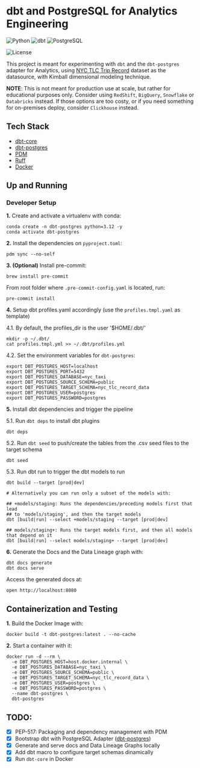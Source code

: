 # dbt and PostgreSQL for Analytics Engineering

![Python](https://img.shields.io/badge/Python-3.12_|_3.11_|_3.10-4B8BBE.svg?style=flat&logo=python&logoColor=FFD43B&labelColor=306998)
![dbt](https://img.shields.io/badge/dbt-1.8-262A38?style=flat&logo=dbt&logoColor=FF6849&labelColor=262A38)
![PostgreSQL](https://img.shields.io/badge/PostgreSQL-336791?style=flat&logo=postgresql&logoColor=white&labelColor=336791)

![License](https://img.shields.io/badge/license-CC--BY--SA--4.0-31393F?style=flat&logo=creativecommons&logoColor=black&labelColor=white)

This project is meant for experimenting with `dbt` and the `dbt-postgres` adapter for Analytics,
using [NYC TLC Trip Record](https://www.nyc.gov/site/tlc/about/tlc-trip-record-data.page) dataset as the datasource, with Kimball dimensional modeling technique.

**NOTE**: This is not meant for production use at scale, but rather for educational purposes only. Consider using `RedShift`, `BigQuery`, `Snowflake` or `Databricks` instead. If those options are too costy, or if you need something for on-premises deploy, consider `Clickhouse` instead.


## Tech Stack
- [dbt-core](https://github.com/dbt-labs/dbt-core)
- [dbt-postgres](https://docs.getdbt.com/docs/core/connect-data-platform/postgres-setup)
- [PDM](https://pdm-project.org/latest/usage/dependency/)
- [Ruff](https://docs.astral.sh/ruff/configuration/)
- [Docker](https://docs.docker.com/get-docker/)


## Up and Running

### Developer Setup

**1.** Create and activate a virtualenv with conda:
```shell
conda create -n dbt-postgres python=3.12 -y
conda activate dbt-postgres
```

**2.** Install the dependencies on `pyproject.toml`:
```shell
pdm sync --no-self
```

**3. (Optional)**  Install pre-commit:
```shell
brew install pre-commit
```

From root folder where `.pre-commit-config.yaml` is located, run:
```shell
pre-commit install
```

**4.** Setup dbt profiles.yaml accordingly (use the `profiles.tmpl.yaml` as template)

4.1. By default, the profiles_dir is the user '$HOME/.dbt/'
```shell
mkdir -p ~/.dbt/
cat profiles.tmpl.yml >> ~/.dbt/profiles.yml
```

4.2. Set the environment variables for `dbt-postgres`:
```shell
export DBT_POSTGRES_HOST=localhost
export DBT_POSTGRES_PORT=5432
export DBT_POSTGRES_DATABASE=nyc_taxi
export DBT_POSTGRES_SOURCE_SCHEMA=public
export DBT_POSTGRES_TARGET_SCHEMA=nyc_tlc_record_data
export DBT_POSTGRES_USER=postgres
export DBT_POSTGRES_PASSWORD=postgres
```

**5.** Install dbt dependencies and trigger the pipeline

5.1. Run `dbt deps` to install  dbt plugins
```shell
dbt deps
```

5.2. Run `dbt seed` to push/create the tables from the .csv seed files to the target schema
```shell
dbt seed
```

5.3. Run dbt run to trigger the dbt models to run
```shell
dbt build --target [prod|dev]

# Alternatively you can run only a subset of the models with:

## +models/staging: Runs the dependencies/preceding models first that lead 
## to 'models/staging', and then the target models
dbt [build|run] --select +models/staging --target [prod|dev]

## models/staging+: Runs the target models first, and then all models that depend on it
dbt [build|run] --select models/staging+ --target [prod|dev]
```

**6.** Generate the Docs and the Data Lineage graph with:
```shell
dbt docs generate
dbt docs serve
```

Access the generated docs at:
```shell
open http://localhost:8080
```


## Containerization and Testing

**1.** Build the Docker Image with:
```shell
docker build -t dbt-postgres:latest . --no-cache
```

**2.** Start a container with it:
```shell
docker run -d --rm \
  -e DBT_POSTGRES_HOST=host.docker.internal \
  -e DBT_POSTGRES_DATABASE=nyc_taxi \
  -e DBT_POSTGRES_SOURCE_SCHEMA=public \
  -e DBT_POSTGRES_TARGET_SCHEMA=nyc_tlc_record_data \
  -e DBT_POSTGRES_USER=postgres \
  -e DBT_POSTGRES_PASSWORD=postgres \
  --name dbt-postgres \
  dbt-postgres
```


## TODO:
- [x] PEP-517: Packaging and dependency management with PDM
- [x] Bootstrap dbt with PostgreSQL Adapter ([dbt-postgres](https://docs.getdbt.com/docs/core/connect-data-platform/postgres-setup))
- [x] Generate and serve docs and Data Lineage Graphs locally
- [x] Add dbt macro to configure target schemas dinamically
- [x] Run `dbt-core` in Docker